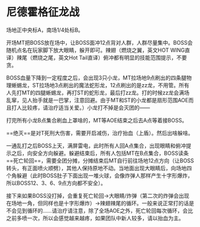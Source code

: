 # 尼德霍格征龙战

场地正中央标A，南场1/4处标B。

开场<Role name="tank" />MT把BOSS放在场中，让BOSS面冲12点背对人群，人群尽量集中。BOSS会随机点名在玩家脚下放大眼睛，躲开即可。辣翅（燃烧之翼，英文HOT WING直译）辣尾（燃烧之尾，英文Hot Tail直译）俯冲都有明显的技能范围提示，不要贪。

BOSS血量下降到一定程度之后，会出现3只小龙，<Role name="tank" />MT拉场地9点刷出的四条腿物理蜥蜴龙，<Role name="tank" />ST拉场地3点刷出的魔法蛇形龙，12点刷出的是zz龙，不用管。<Role name="tank" /><Role name="healer" /><Role name="dps" />所有人先打MT的四腿蜥蜴龙，再打ST的蛇形龙，最后打zz龙。打的时候zz龙会满场乱窜，见人抬手就是一巴掌，注意回避。由于MT和ST的小龙都是扇形范围AOE而且打人比较疼，请<Role name="healer" />治疗适当关爱。）小龙打不掉是会灭团的——

打完所有小龙B点集合刷血上罩啥的，<Role name="tank" />MT等AOE结束之后去A点等着接BOSS。

==绝灭==是对T死刑大伤害，需要<Role name="tank" />开启减伤，治疗抬血（上盾）。然后出啥躲啥。

一通乱打之后BOSS上天，满屏雷电，此时所有人回A点集合，出现眼睛和俯冲提示之后，向安全方向躲避。躲避结束后，<Role name="tank" /><Role name="healer" /><Role name="dps" />所有人包括MT在B点集合，BOSS读条==死亡轮回==，需要全团分摊，分摊结束后MT自行前往场地12点方向（让BOSS转头，有正面喷火顺劈），其他人保持原地不动。当地面出现大眼睛后，向场地四个角躲避（此时BOSS肚子下面出现一堆火球，会像炸弹人那样产生十字形爆炸，所以BOSS12、3、6、9点方向都不安全）。

接下来如果BOSS没打掉，会重复死亡轮回→大眼睛/炸弹（第二次的炸弹会出现在场地一角，但同样也是十字形爆炸）→辣翅辣尾的循环。一般来说正常打的话是不会见到循环的……请<Role name="healer" />治疗请注意，除了全场AOE之外，死亡轮回每次循环，会比之前多喷一次，所以会感觉越来越疼，如果团队中新人较多，请以抬血为主。